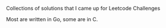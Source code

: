 Collections of solutions that I came up for Leetcode Challenges

Most are written in Go, some are in C.